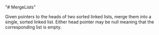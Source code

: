 "# MergeLists" 

Given pointers to the heads of two sorted linked lists, merge them into a single, sorted linked list. Either head pointer may be null meaning that the corresponding list is empty.
